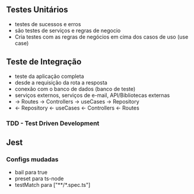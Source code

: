 ## Testes Unitários

- testes de sucessos e erros
- são testes de serviços e regras de negocio
- Cria testes com as regras de negócios em cima dos casos de uso (use case)

## Teste de Integração

- teste da aplicação completa
- desde a requisição da rota a resposta
- conexão com o banco de dados (banco de teste)
- serviços externos, serviços de e-mail, API/Bibliotecas externas
- -> Routes -> Controllers -> useCases -> Repository
- <- Repository <- useCases <- Controllers <- Routes

### TDD - Test Driven Development

## Jest

### Configs mudadas

- bail para true
- preset para ts-node
- testMatch para ["**/*.spec.ts"]
